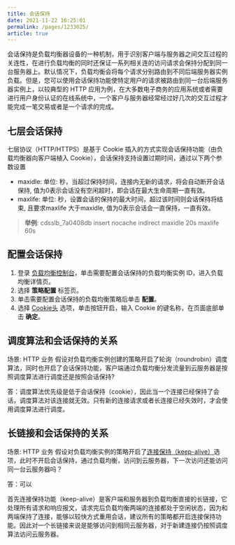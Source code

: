 ```yaml
---
title: 会话保持    
date: 2021-11-22 16:25:01
permalink: /pages/1233025/
article: true
---
```



会话保持是负载均衡器设备的一种机制，用于识别客户端与服务器之间交互过程的关连性，在进行负载均衡的同时还保证一系列相关连的访问请求会保持分配到同一台服务器上。默认情况下，负载均衡会将每个请求分别路由到不同后端服务器实例负载。但是，您可以使用会话保持功能使特定用户的请求被路由到同一台后端服务器实例上，以较典型的 HTTP 应用为例，在大多数电子商务的应用系统或者需要进行用户身份认证的在线系统中，一个客户与服务器经常经过好几次的交互过程才能完成一笔交易或者是一个请求的完成。


## 七层会话保持

七层协议（HTTP/HTTPS）是基于 Cookie 插入的方式实现会话保持功能（由负载均衡器向客户端植入 Cookie），会话保持支持设置过期时间，通过以下两个参数设置
- maxidle: 单位: 秒，当超过保持时间，连接内无新的请求，将会自动断开会话保持, 值为0表示会话没有空闲超时，即会话在最大生命周期一直有效。
- maxlife: 单位: 秒，设置会话的保持的最大时间，超过该时间则会话保持将结束, 且要求maxlife 大于maxidle, 值为0表示会话会一直保持，一直有效。

>**举例**:
>cdsslb_7a0408db insert  nocache indirect  maxidle 20s maxlife 60s




## 配置会话保持

1. 登录 [负载均衡控制台](https://console.capitalonline.net/loadbalancers)，单击需要配置会话保持的负载均衡实例 ID，进入负载均衡详情页。
2. 选择 **策略配置** 标签页。
3. 单击需要配置会话保持的负载均衡策略后单击 **配置**。
4. 选择 [Cookie头](./01.负载均衡监听策略/00.创建负载均衡监听策略.md#HTTP和HTTPS基本配置) 选项，单击按钮开启，输入 Cookie 的键名称，在页面底部单击 **确定**。
   


## 调度算法和会话保持的关系
场景: HTTP 业务
假设对负载均衡实例创建的策略开启了轮询（roundrobin）调度算法，同时也开启了会话保持功能，客户端通过负载均衡分发流量到云服务器是按照调度算法进行调度还是按照会话保持?

答：调度算法优先级是低于会话保持（cookie），因此当一个连接已经保持了会话，调度算法对该连接就无效。只有新的连接请求或者长连接已经失效时，才会使用调度算法进行调度。



## 长链接和会话保持的关系

场景: HTTP 业务
假设对负载均衡实例的策略开启了[连接保持（keep-alive）](./01.负载均衡监听策略/00.创建负载均衡监听策略.md#HTTP和HTTPS基本配置)选项，此时不开启会话保持，通过负载均衡，访问到云服务器，下一次访问还能访问同一台云服务器吗？

答：可以

首先连接保持功能（keep-alive）是客户端和服务器到负载均衡直接的长链接，它处理所有请求和响应报文，请求完后负载均衡两端的连接都处于空闲状态，因为和两端保持了连接，能够以较快方式重用会话，建议所有的策略都开启连接保持功能。因此对一个长链接来说是能够访问到相同云服务器，对于新建连接仍按照调度算法访问云服务器。
